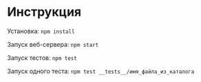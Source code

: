 # Инструкция

Установка: `npm install`

Запуск веб-сервера: `npm start`

Запуск тестов: `npm test`

Запуск одного теста: `npm test __tests__/имя_файла_из_каталога`
